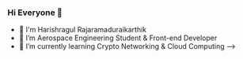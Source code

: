 ### Hi Everyone 👋
- 👦 I'm Harishragul Rajaramaduraikarthik
- 🔭 I’m Aerospace Engineering Student & Front-end Developer
- 🌱 I’m currently learning Crypto Networking & Cloud Computing
-->
